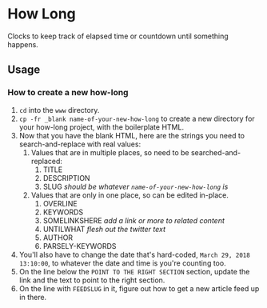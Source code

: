 # How Long
Clocks to keep track of elapsed time or countdown until something happens.

## Usage

### How to create a new how-long

1. `cd` into the `www` directory.
1. `cp -fr _blank name-of-your-new-how-long` to create a new directory for your how-long project, with the boilerplate HTML.
1. Now that you have the blank HTML, here are the strings you need to search-and-replace with real values:
    1. Values that are in multiple places, so need to be searched-and-replaced:
        1. TITLE
        1. DESCRIPTION
        1. SLUG _should be whatever `name-of-your-new-how-long` is_
    1. Values that are only in one place, so can be edited in-place.
        1. OVERLINE
        1. KEYWORDS
        1. SOMELINKSHERE _add a link or more to related content_
        1. UNTILWHAT _flesh out the twitter text_
        1. AUTHOR
        1. PARSELY-KEYWORDS
1. You'll also have to change the date that's hard-coded, `March 29, 2018 13:10:00`, to whatever the date and time is you're counting too.
1. On the line below the `POINT TO THE RIGHT SECTION` section, update the link and the text to point to the right section.
1. On the line with `FEEDSLUG` in it, figure out how to get a new article feed up in there.
